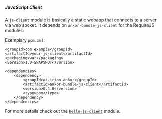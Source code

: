##### JavaScript Client

A `js-client` module is basically a static webapp that connects to a server via web socket.
It depends on `ankor-bundle-js-client` for the RequireJS modules.

Exemplary `pom.xml`:

    <groupId>com.example</groupId>
    <artifactId>your-js-client</artifactId>
    <packaging>war</packaging>
    <version>1.0-SNAPSHOT</version>

    <dependencies>
        <dependency>
            <groupId>at.irian.ankor</groupId>
            <artifactId>ankor-bundle-js-client</artifactId>
            <version>0.4.0</version>
            <type>pom</type>
        </dependency>
    </dependencies>
    
For more details check out the [`hello-js-client`](https://github.com/ankor-io/hello-ankor/tree/master/hello-js-client) module.
